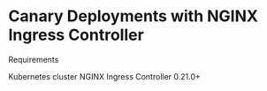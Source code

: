 # Canary Deployments with NGINX Ingress Controller

Requirements

Kubernetes cluster
NGINX Ingress Controller 0.21.0+

